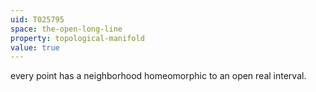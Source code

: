 ```yaml
---
uid: T025795
space: the-open-long-line
property: topological-manifold
value: true
---
```

every point has a neighborhood homeomorphic to an open real interval.

